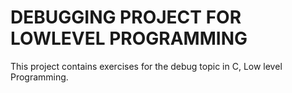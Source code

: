 # DEBUGGING PROJECT FOR LOWLEVEL PROGRAMMING
This project contains exercises for the debug topic in C, Low level Programming.

